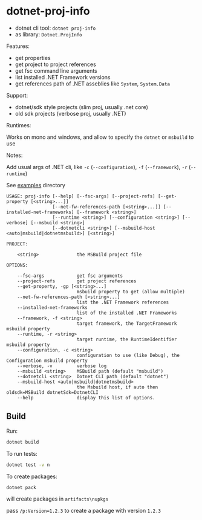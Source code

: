 # dotnet-proj-info

- dotnet cli tool: `dotnet proj-info`
- as library: `Dotnet.ProjInfo`

Features:

- get properties
- get project to project references
- get fsc command line arguments
- list installed .NET Framework versions
- get references path of .NET asseblies like `System`, `System.Data`

Support:

- dotnet/sdk style projects (slim proj, usually .net core)
- old sdk projects (verbose proj, usually .NET)

Runtimes:

Works on mono and windows, and allow to specify the `dotnet` or `msbuild` to use

Notes:

Add usual args of .NET cli, like `-c` (`--configuration`), `-f` (`--framework`), `-r` (`--runtime`)

See [examples](https://github.com/enricosada/dotnet-proj-info/tree/master/examples) directory

```
USAGE: proj-info [--help] [--fsc-args] [--project-refs] [--get-property [<string>...]]
                 [--net-fw-references-path [<string>...]] [--installed-net-frameworks] [--framework <string>]
                 [--runtime <string>] [--configuration <string>] [--verbose] [--msbuild <string>]
                 [--dotnetcli <string>] [--msbuild-host <auto|msbuild|dotnetmsbuild>] [<string>]

PROJECT:

    <string>              the MSBuild project file

OPTIONS:

    --fsc-args            get fsc arguments
    --project-refs        get project references
    --get-property, -gp [<string>...]
                          msbuild property to get (allow multiple)
    --net-fw-references-path [<string>...]
                          list the .NET Framework references
    --installed-net-frameworks
                          list of the installed .NET Frameworks
    --framework, -f <string>
                          target framework, the TargetFramework msbuild property
    --runtime, -r <string>
                          target runtime, the RuntimeIdentifier msbuild property
    --configuration, -c <string>
                          configuration to use (like Debug), the Configuration msbuild property
    --verbose, -v         verbose log
    --msbuild <string>    MSBuild path (default "msbuild")
    --dotnetcli <string>  Dotnet CLI path (default "dotnet")
    --msbuild-host <auto|msbuild|dotnetmsbuild>
                          the Msbuild host, if auto then oldsdk=MSBuild dotnetSdk=DotnetCLI
    --help                display this list of options.

```

## Build

Run:

```bash
dotnet build
```

To run tests:

```bash
dotnet test -v n
```

To create packages:

```bash
dotnet pack
```

will create packages in `artifacts\nupkgs`

pass `/p:Version=1.2.3` to create a package with version `1.2.3`

